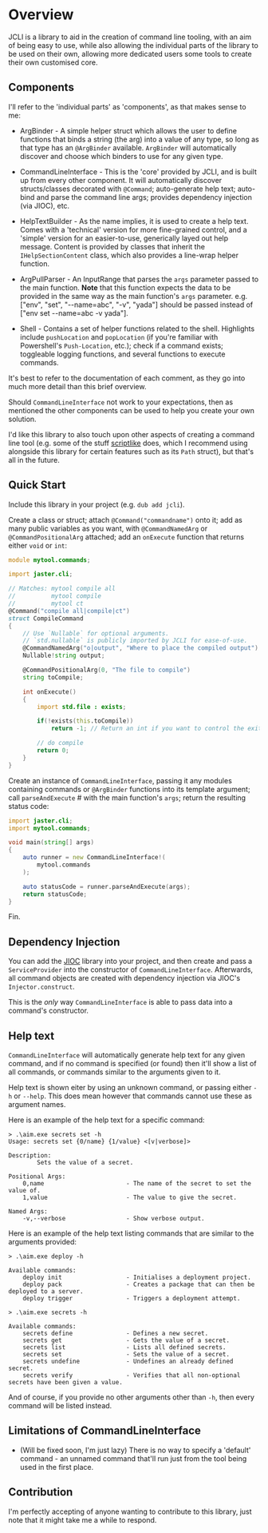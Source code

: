 # Overview

JCLI is a library to aid in the creation of command line tooling, with an aim of being easy to use, while also allowing
the individual parts of the library to be used on their own, allowing more dedicated users some tools to create their own
customised core.

## Components

I'll refer to the 'individual parts' as 'components', as that makes sense to me:

* ArgBinder - A simple helper struct which allows the user to define functions that binds a string (the arg) into a value of any type, so long
              as that type has an `@ArgBinder` available. `ArgBinder` will automatically discover and choose which binders to use for any given type.

* CommandLineInterface - This is the 'core' provided by JCLI, and is built up from every other component. 
                         It will automatically discover structs/classes decorated with `@Command`; auto-generate help text; auto-bind and parse the command line
                         args; provides dependency injection (via JIOC), etc.

* HelpTextBuilder - As the name implies, it is used to create a help text. Comes with a 'technical' version for more fine-grained control, and a 'simple' version
                    for an easier-to-use, generically layed out help message. Content is provided by classes that inherit the `IHelpSectionContent` class, which
                    also provides a line-wrap helper function.

* ArgPullParser - An InputRange that parses the `args` parameter passed to the main function. **Note** that this function expects the data to be provided in the same
                  way as the main function's `args` parameter. e.g. ["env", "set", "--name=abc", "-v", "yada"] should be passed instead of ["env set --name=abc -v yada"].

* Shell - Contains a set of helper functions related to the shell. Highlights include `pushLocation` and `popLocation` (if you're familiar with Powershell's `Push-Location`,              etc.); check if a command exists; toggleable logging functions, and several functions to execute commands.

It's best to refer to the documentation of each comment, as they go into much more detail than this brief overview.

Should `CommandLineInterface` not work to your expectations, then as mentioned the other components can be used to help you create your own solution.

I'd like this library to also touch upon other aspects of creating a command line tool (e.g. some of the stuff [scriptlike](https://code.dlang.org/packages/scriptlike) does, which I recommend using alongside this library for certain features such as its `Path` struct), but that's all in the future.

## Quick Start

Include this library in your project (e.g. `dub add jcli`).

Create a class or struct; attach `@Command("commandname")` onto it; add as many public variables as you want, with `@CommandNamedArg` or `@CommandPositionalArg` attached; 
add an `onExecute` function that returns either `void` or `int`:

```d
module mytool.commands;

import jaster.cli;

// Matches: mytool compile all
//          mytool compile
//          mytool ct
@Command("compile all|compile|ct")
struct CompileCommand
{
    // Use `Nullable` for optional arguments.
    // `std.nullable` is publicly imported by JCLI for ease-of-use.
    @CommandNamedArg("o|output", "Where to place the compiled output")
    Nullable!string output;

    @CommandPositionalArg(0, "The file to compile")
    string toCompile;

    int onExecute()
    {
        import std.file : exists;

        if(!exists(this.toCompile))
            return -1; // Return an int if you want to control the exit code.

        // do compile
        return 0;
    }
}
```

Create an instance of `CommandLineInterface`, passing it any modules containing commands or `@ArgBinder` functions into its template argument; call `parseAndExecute` #
with the main function's `args`; return the resulting status code:

```d
import jaster.cli;
import mytool.commands;

void main(string[] args)
{
    auto runner = new CommandLineInterface!(
        mytool.commands
    );

    auto statusCode = runner.parseAndExecute(args);
    return statusCode;
}
```

Fin.

## Dependency Injection

You can add the [JIOC](https://code.dlang.org/packages/jioc) library into your project, and then create and pass a `ServiceProvider` into the constructor
of `CommandLineInterface`. Afterwards, all command objects are created with dependency injection via JIOC's `Injector.construct`.

This is the *only* way `CommandLineInterface` is able to pass data into a command's constructor.

## Help text

`CommandLineInterface` will automatically generate help text for any given command, and if no command is specified (or found) then it'll show a list of all commands, or commands
similar to the arguments given to it.

Help text is shown eiter by using an unknown command, or passing either `-h` or `--help`. This does mean however that commands cannot use these as argument names.

Here is an example of the help text for a specific command:

```text
> .\aim.exe secrets set -h
Usage: secrets set {0/name} {1/value} <[v|verbose]>

Description:
        Sets the value of a secret.

Positional Args:
    0,name                       - The name of the secret to set the value of.
    1,value                      - The value to give the secret.

Named Args:
    -v,--verbose                 - Show verbose output.
```

Here is an example of the help text listing commands that are similar to the arguments provided:

```text
> .\aim.exe deploy -h

Available commands:
    deploy init                  - Initialises a deployment project.
    deploy pack                  - Creates a package that can then be deployed to a server.
    deploy trigger               - Triggers a deployment attempt.
```

```text
> .\aim.exe secrets -h

Available commands:
    secrets define               - Defines a new secret.
    secrets get                  - Gets the value of a secret.
    secrets list                 - Lists all defined secrets.
    secrets set                  - Sets the value of a secret.
    secrets undefine             - Undefines an already defined secret.
    secrets verify               - Verifies that all non-optional secrets have been given a value.
```

And of course, if you provide no other arguments other than `-h`, then every command will be listed instead.

## Limitations of CommandLineInterface

* (Will be fixed soon, I'm just lazy) There is no way to specify a 'default' command - an unnamed command that'll run just from the tool being used in the first place.

## Contribution

I'm perfectly accepting of anyone wanting to contribute to this library, just note that it might take me a while to respond.
